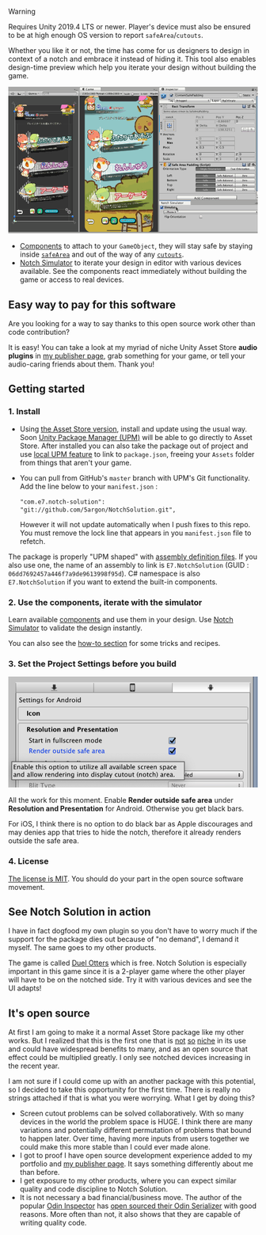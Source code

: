 > [!WARNING]
> Requires Unity 2019.4 LTS or newer. Player's device must also be ensured to be at high enough OS version to report `safeArea`/`cutouts`.

Whether you like it or not, the time has come for us designers to design in context of a notch and embrace it instead of hiding it. This tool also enables design-time preview which help you iterate your design without building the game.

![Main screenshot](images/main-screenshot.gif)

- [Components](components/overview.md) to attach to your `GameObject`, they will stay safe by staying inside [`safeArea`](https://docs.unity3d.com/ScriptReference/Screen-safeArea.html) and out of the way of any [`cutouts`](https://docs.unity3d.com/ScriptReference/Screen-cutouts.html).
- [Notch Simulator](simulator/notch-simulator.md) to iterate your design in editor with various devices available. See the components react immediately without building the game or access to real devices.

## Easy way to pay for this software

Are you looking for a way to say thanks to this open source work other than code contribution?

It is easy! You can take a look at my myriad of niche Unity Asset Store **audio plugins** in [my publisher page](https://assetstore.unity.com/publishers/18007), grab something for your game, or tell your audio-caring friends about them. Thank you!

## Getting started

### 1. Install

- Using [the Asset Store version](http://u3d.as/1FEw), install and update using the usual way. Soon [Unity Package Manager (UPM)](https://docs.unity3d.com/Manual/upm-ui.html) will be able to go directly to Asset Store. After installed you can also take the package out of project and use [local UPM feature](https://docs.unity3d.com/Manual/upm-ui-local.html) to link to `package.json`, freeing your `Assets` folder from things that aren't your game.
- You can pull from GitHub's `master` branch with UPM's Git functionality. Add the line below to your `manifest.json` : 

  ```
  "com.e7.notch-solution": "git://github.com/5argon/NotchSolution.git",
  ```

  However it will not update automatically when I push fixes to this repo. You must remove the lock line that appears in you `manifest.json` file to refetch.

The package is properly "UPM shaped" with [assembly definition files](https://docs.unity3d.com/Manual/ScriptCompilationAssemblyDefinitionFiles.html). If you also use one, the name of an assembly to link is `E7.NotchSolution` (GUID : `06dd7692457a446f7a9de9613998f95d`). C# namespace is also `E7.NotchSolution` if you want to extend the built-in components.

### 2. Use the components, iterate with the simulator

Learn available [components](components/overview.md) and use them in your design. Use [Notch Simulator](simulator/notch-simulator.md) to validate the design instantly.

You can also see the [how-to section](how-to/index.md) for some tricks and recipes.

### 3. Set the Project Settings before you build

![enable rendering into cutout](images/render-into-cutout.png)

All the work for this moment. Enable **Render outside safe area** under **Resolution and Presentation** for Android. Otherwise you get black bars.

For iOS, I think there is no option to do black bar as Apple discourages and may denies app that tries to hide the notch, therefore it already renders outside the safe area.

### 4. License

[The license is MIT](https://github.com/5argon/NotchSolution/blob/master/LICENSE). You should do your part in the open source software movement.

## See Notch Solution in action

I have in fact dogfood my own plugin so you don't have to worry much if the support for the package dies out because of "no demand", I demand it myself. The same goes to my other products.

The game is called [Duel Otters](https://duelotters.com/) which is free. Notch Solution is especially important in this game since it is a 2-player game where the other player will have to be on the notched side. Try it with various devices and see the UI adapts!

## It's open source

At first I am going to make it a normal Asset Store package like my other works. But I realized that this is the first one that is [not](http://exceed7.com/introloop/) [so](http://exceed7.com/native-audio/) [niche](http://exceed7.com/native-touch) in its use and could have widespread benefits to many, and as an open source that effect could be multiplied greatly. I only see notched devices increasing in the recent year.

I am not sure if I could come up with an another package with this potential, so I decided to take this opportunity for the first time. There is really no strings attached if that is what you were worrying. What I get by doing this?

- Screen cutout problems can be solved collaboratively. With so many devices in the world the problem space is HUGE. I think there are many variations and potentially different permutation of problems that bound to happen later. Over time, having more inputs from users together we could make this more stable than I could ever made alone.
- I got to proof I have open source development experience added to my portfolio and [my publisher page](https://assetstore.unity.com/publishers/18007). It says something differently about me than before.
- I get exposure to my other products, where you can expect similar quality and code discipline to Notch Solution.
- It is not necessary a bad financial/business move. The author of the popular [Odin Inspector](https://odininspector.com/) has [open sourced their Odin Serializer](https://devdog.io/blog/odin-serializer-goes-open-source/) with good reasons. More often than not, it also shows that they are capable of writing quality code.
